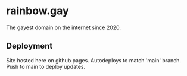 rainbow.gay
===========

The gayest domain on the internet since 2020.

## Deployment

Site hosted here on github pages.
Autodeploys to match 'main' branch.
Push to main to deploy updates.
